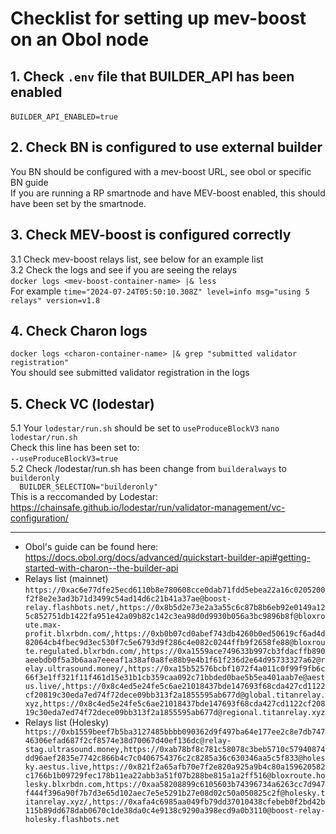 # Checklist for setting up mev-boost on an Obol node
## 1. Check `​.env` file that BUILDER_API has been enabled  
 ​`BUILDER_API_ENABLED=true`  
## 2. Check BN is configured to use external builder  
You BN should be configured with a mev-boost URL, see obol or specific BN guide  
If you are running a RP smartnode and have MEV-boost enabled, this should have been set by the smartnode.  
## 3. Check MEV-boost is configured correctly  
3.1 Check mev-boost relays list, see below for an example list  
3.2 Check the logs and see if you are seeing the relays  
 ​`docker logs <mev-boost-container-name> |& less`​   
For example
 `​time="2024-07-24T05:50:10.308Z" level=info msg="using 5 relays" version=v1.8​` 
## 4. Check Charon logs
 `​docker logs <charon-container-name> |& grep "submitted validator registration"`  
You should see submitted validator registration in the logs
## 5. Check VC (lodestar)
5.1 Your `lodestar/run.sh` should be set to `useProduceBlockV3`
 `nano lodestar/run.sh`  
 Check this line has been set to:  
 ​`--useProduceBlockV3=true`​  
5.2 Check /lodestar/run.sh has been change from `builderalways` to `builderonly`  
`  BUILDER_SELECTION="builderonly"`  
This is a reccomanded by Lodestar: https://chainsafe.github.io/lodestar/run/validator-management/vc-configuration/

----------
- Obol's guide can be found here: https://docs.obol.org/docs/advanced/quickstart-builder-api#getting-started-with-charon--the-builder-api
- Relays list (mainnet)
	`https://0xac6e77dfe25ecd6110b8e780608cce0dab71fdd5ebea22a16c0205200f2f8e2e3ad3b71d3499c54ad14d6c21b41a37ae@boost-relay.flashbots.net/,https://0x8b5d2e73e2a3a55c6c87b8b6eb92e0149a125c852751db1422fa951e42a09b82c142c3ea98d0d9930b056a3bc9896b8f@bloxroute.max-profit.blxrbdn.com/,https://0xb0b07cd0abef743db4260b0ed50619cf6ad4d82064cb4fbec9d3ec530f7c5e6793d9f286c4e082c0244ffb9f2658fe88@bloxroute.regulated.blxrbdn.com/,https://0xa1559ace749633b997cb3fdacffb890aeebdb0f5a3b6aaa7eeeaf1a38af0a8fe88b9e4b1f61f236d2e64d95733327a62@relay.ultrasound.money/,https://0xa15b52576bcbf1072f4a011c0f99f9fb6c66f3e1ff321f11f461d15e31b1cb359caa092c71bbded0bae5b5ea401aab7e@aestus.live/,https://0x8c4ed5e24fe5c6ae21018437bde147693f68cda427cd1122cf20819c30eda7ed74f72dece09bb313f2a1855595ab677d@global.titanrelay.xyz,https://0x8c4ed5e24fe5c6ae21018437bde147693f68cda427cd1122cf20819c30eda7ed74f72dece09bb313f2a1855595ab677d@regional.titanrelay.xyz`
- Relays list (Holesky)
  `​https://0xb1559beef7b5ba3127485bbbb090362d9f497ba64e177ee2c8e7db74746306efad687f2cf8574e38d70067d40ef136dc@relay-stag.ultrasound.money,https://0xab78bf8c781c58078c3beb5710c57940874dd96aef2835e7742c866b4c7c0406754376c2c8285a36c630346aa5c5f833@holesky.aestus.live,https://0x821f2a65afb70e7f2e820a925a9b4c80a159620582c1766b1b09729fec178b11ea22abb3a51f07b288be815a1a2ff516@bloxroute.holesky.blxrbdn.com,https://0xaa58208899c6105603b74396734a6263cc7d947f444f396a90f7b7d3e65d102aec7e5e5291b27e08d02c50a050825c2f@holesky.titanrelay.xyz/,https://0xafa4c6985aa049fb79dd37010438cfebeb0f2bd42b115b89dd678dab0670c1de38da0c4e9138c9290a398ecd9a0b3110@boost-relay-holesky.flashbots.net​`
